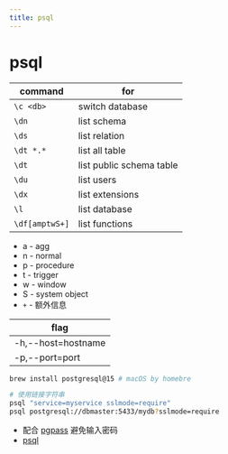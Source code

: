 ```yaml
---
title: psql
---
```


# psql

| command        | for                      |
| -------------- | ------------------------ |
| `\c <db>`      | switch database          |
| `\dn`          | list schema              |
| `\ds`          | list relation            |
| `\dt *.*`      | list all table           |
| `\dt`          | list public schema table |
| `\du`          | list users               |
| `\dx`          | list extensions          |
| `\l`           | list database            |
| `\df[amptwS+]` | list functions           |

- a - agg
- n - normal
- p - procedure
- t - trigger
- w - window
- S - system object
- `+` - 额外信息

| flag               |
| ------------------ |
| -h,--host=hostname |
| -p,--port=port     |

```bash
brew install postgresql@15 # macOS by homebre

# 使用链接字符串
psql "service=myservice sslmode=require"
psql postgresql://dbmaster:5433/mydb?sslmode=require
```

- 配合 [pgpass](./pgpass.md) 避免输入密码
- [psql](https://www.postgresql.org/docs/current/app-psql.html)
